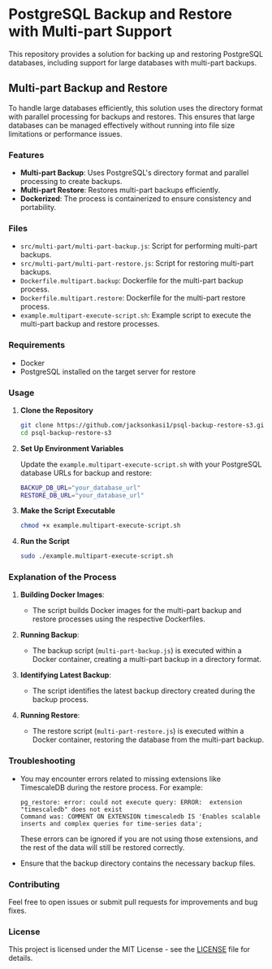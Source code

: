 # PostgreSQL Backup and Restore with Multi-part Support

This repository provides a solution for backing up and restoring PostgreSQL databases, including support for large databases with multi-part backups.

## Multi-part Backup and Restore

To handle large databases efficiently, this solution uses the directory format with parallel processing for backups and restores. This ensures that large databases can be managed effectively without running into file size limitations or performance issues.

### Features

- **Multi-part Backup**: Uses PostgreSQL's directory format and parallel processing to create backups.
- **Multi-part Restore**: Restores multi-part backups efficiently.
- **Dockerized**: The process is containerized to ensure consistency and portability.

### Files

- `src/multi-part/multi-part-backup.js`: Script for performing multi-part backups.
- `src/multi-part/multi-part-restore.js`: Script for restoring multi-part backups.
- `Dockerfile.multipart.backup`: Dockerfile for the multi-part backup process.
- `Dockerfile.multipart.restore`: Dockerfile for the multi-part restore process.
- `example.multipart-execute-script.sh`: Example script to execute the multi-part backup and restore processes.

### Requirements

- Docker
- PostgreSQL installed on the target server for restore

### Usage

1. **Clone the Repository**

   ```bash
   git clone https://github.com/jacksonkasi1/psql-backup-restore-s3.git
   cd psql-backup-restore-s3
   ```

2. **Set Up Environment Variables**

   Update the `example.multipart-execute-script.sh` with your PostgreSQL database URLs for backup and restore:

   ```bash
   BACKUP_DB_URL="your_database_url"
   RESTORE_DB_URL="your_database_url"
   ```

3. **Make the Script Executable**

   ```bash
   chmod +x example.multipart-execute-script.sh
   ```

4. **Run the Script**

   ```bash
   sudo ./example.multipart-execute-script.sh
   ```

### Explanation of the Process

1. **Building Docker Images**:
   - The script builds Docker images for the multi-part backup and restore processes using the respective Dockerfiles.

2. **Running Backup**:
   - The backup script (`multi-part-backup.js`) is executed within a Docker container, creating a multi-part backup in a directory format.

3. **Identifying Latest Backup**:
   - The script identifies the latest backup directory created during the backup process.

4. **Running Restore**:
   - The restore script (`multi-part-restore.js`) is executed within a Docker container, restoring the database from the multi-part backup.

### Troubleshooting

- You may encounter errors related to missing extensions like TimescaleDB during the restore process. For example:
  ```
  pg_restore: error: could not execute query: ERROR:  extension "timescaledb" does not exist
  Command was: COMMENT ON EXTENSION timescaledb IS 'Enables scalable inserts and complex queries for time-series data';
  ```
  These errors can be ignored if you are not using those extensions, and the rest of the data will still be restored correctly.

- Ensure that the backup directory contains the necessary backup files.

### Contributing

Feel free to open issues or submit pull requests for improvements and bug fixes.

### License

This project is licensed under the MIT License - see the [LICENSE](LICENSE) file for details.